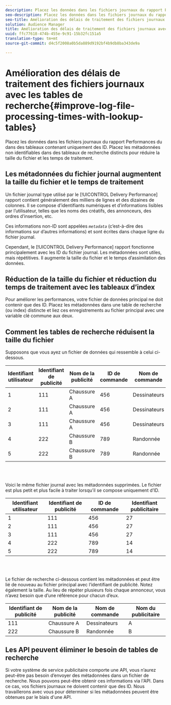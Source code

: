 ```yaml
---
description: Placez les données dans les fichiers journaux du rapport Performances du dans des tableaux contenant uniquement des ID. Placez les métadonnées non identifiables dans des tableaux de recherche distincts pour réduire la taille du fichier et les temps de traitement.
seo-description: Placez les données dans les fichiers journaux du rapport Performances du dans des tableaux contenant uniquement des ID. Placez les métadonnées non identifiables dans des tableaux de recherche distincts pour réduire la taille du fichier et les temps de traitement.
seo-title: Amélioration des délais de traitement des fichiers journaux avec les tables de recherche
solution: Audience Manager
title: Amélioration des délais de traitement des fichiers journaux avec les tables de recherche
uuid: ffc77618-474b-455e-9c91-15b32fc151a5
translation-type: tm+mt
source-git-commit: d4c5f2008a0b5da889d9192bf4b9db8ba343de9a

---
```



# Amélioration des délais de traitement des fichiers journaux avec les tables de recherche{#improve-log-file-processing-times-with-lookup-tables}

Placez les données dans les fichiers journaux du rapport Performances du dans des tableaux contenant uniquement des ID. Placez les métadonnées non identifiables dans des tableaux de recherche distincts pour réduire la taille du fichier et les temps de traitement.

<!-- 

c_lookup_tables.xml

 -->

## Les métadonnées du fichier journal augmentent la taille du fichier et le temps de traitement

Un fichier journal type utilisé par le [!UICONTROL Delivery Performance] rapport contient généralement des milliers de lignes et des dizaines de colonnes. Il se compose d’identifiants numériques et d’informations lisibles par l’utilisateur, telles que les noms des créatifs, des annonceurs, des ordres d’insertion, etc.

Ces informations non-ID sont appelées *`metadata`* (c’est-à-dire des informations sur d’autres informations) et sont écrites dans chaque ligne du fichier journal.

Cependant, le [!UICONTROL Delivery Performance] rapport fonctionne principalement avec les ID du fichier journal. Les métadonnées sont utiles, mais répétitives. Il augmente la taille du fichier et le temps d’assimilation des données.

## Réduction de la taille du fichier et réduction du temps de traitement avec les tableaux d’index

Pour améliorer les performances, votre fichier de données principal ne doit contenir que des ID. Placez les métadonnées dans une table de recherche (ou index) distincte et liez ces enregistrements au fichier principal avec une variable clé commune aux deux.

## Comment les tables de recherche réduisent la taille du fichier

Supposons que vous ayez un fichier de données qui ressemble à celui ci-dessous.

| Identifiant utilisateur | Identifiant de publicité | Nom de la publicité | ID de commande | Nom de commande | Identifiant publicitaire | Nom du publicitaire |
|---|---|---|---|---|---|---|
| 1 | 111 | Chaussure A | 456 | Dessinateurs | 27 | A |
| 2 | 111 | Chaussure A | 456 | Dessinateurs | 27 | A |
| 3 | 111 | Chaussure A | 456 | Dessinateurs | 27 | A |
| 4 | 222 | Chaussure B | 789 | Randonnée | 14 | B |
| 5 | 222 | Chaussure B | 789 | Randonnée | 14 | B |

<br> 

Voici le même fichier journal avec les métadonnées supprimées. Le fichier est plus petit et plus facile à traiter lorsqu’il se compose uniquement d’ID.

| Identifiant utilisateur | Identifiant de publicité | ID de commande | Identifiant publicitaire |
|---|---|---|---|
| 1 | 111 | 456 | 27 |
| 2 | 111 | 456 | 27 |
| 3 | 111 | 456 | 27 |
| 4 | 222 | 789 | 14 |
| 5 | 222 | 789 | 14 |

<br> 

Le fichier de recherche ci-dessous contient les métadonnées et peut être lié de nouveau au fichier principal avec l’identifiant de publicité. Notez également la taille. Au lieu de répéter plusieurs fois chaque annonceur, vous n’avez besoin que d’une référence pour chacun d’eux.

| Identifiant de publicité | Nom de la publicité | Nom de commande | Nom du publicitaire |
|---|---|---|---|
| 111 | Chaussure A | Dessinateurs | A |
| 222 | Chaussure B | Randonnée | B |

## Les API peuvent éliminer le besoin de tables de recherche

Si votre système de service publicitaire comporte une API, vous n’aurez peut-être pas besoin d’envoyer des métadonnées dans un fichier de recherche. Nous pouvons peut-être obtenir ces informations via l&#39;API. Dans ce cas, vos fichiers journaux ne doivent contenir que des ID. Nous travaillerons avec vous pour déterminer si les métadonnées peuvent être obtenues par le biais d&#39;une API.